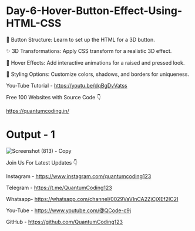 # Day-6-Hover-Button-Effect-Using-HTML-CSS

🔧 Button Structure: Learn to set up the HTML for a 3D button.

✨ 3D Transformations: Apply CSS transform for a realistic 3D effect.

🎨 Hover Effects: Add interactive animations for a raised and pressed look.

🌈 Styling Options: Customize colors, shadows, and borders for uniqueness.


You-Tube Tutorial - https://youtu.be/dqBgDvVatss

Free 100 Websites with Source Code 👇

https://quantumcoding.in/

# Output - 1

![Screenshot (813) - Copy](https://github.com/user-attachments/assets/bd25d525-4420-473e-9066-ec7a5cc89a51)

Join Us For Latest Updates 👇

Instagram - https://www.instagram.com/quantumcoding123

Telegram - https://t.me/QuantumCoding123

Whatsapp- https://whatsapp.com/channel/0029VaVInCA2ZjCjXEf2IC2I

You-Tube - https://www.youtube.com/@QCode-c9j

GitHub - https://github.com/QuantumCoding123
